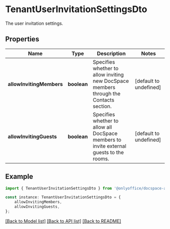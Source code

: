 # TenantUserInvitationSettingsDto

The user invitation settings.

## Properties

Name | Type | Description | Notes
------------ | ------------- | ------------- | -------------
**allowInvitingMembers** | **boolean** | Specifies whether to allow inviting new DocSpace members through the Contacts section. | [default to undefined]
**allowInvitingGuests** | **boolean** | Specifies whether to allow all DocSpace members to invite external guests to the rooms. | [default to undefined]

## Example

```typescript
import { TenantUserInvitationSettingsDto } from '@onlyoffice/docspace-api-sdk';

const instance: TenantUserInvitationSettingsDto = {
    allowInvitingMembers,
    allowInvitingGuests,
};
```

[[Back to Model list]](../README.md#documentation-for-models) [[Back to API list]](../README.md#documentation-for-api-endpoints) [[Back to README]](../README.md)
